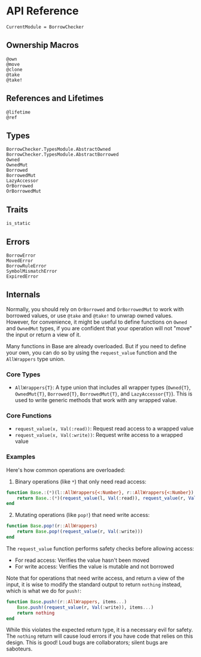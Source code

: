 # API Reference

```@meta
CurrentModule = BorrowChecker
```

## Ownership Macros

```@docs
@own
@move
@clone
@take
@take!
```

## References and Lifetimes

```@docs
@lifetime
@ref
```

## Types

```@docs
BorrowChecker.TypesModule.AbstractOwned
BorrowChecker.TypesModule.AbstractBorrowed
Owned
OwnedMut
Borrowed
BorrowedMut
LazyAccessor
OrBorrowed
OrBorrowedMut
```

## Traits

```@docs
is_static
```

## Errors

```@docs
BorrowError
MovedError
BorrowRuleError
SymbolMismatchError
ExpiredError
```

## Internals

Normally, you should rely on `OrBorrowed` and `OrBorrowedMut` to work with borrowed values, or use `@take` and `@take!` to unwrap owned values. However, for convenience, it might be useful to define functions on `Owned` and `OwnedMut` types, if you are confident that your operation will not "move" the input or return a view of it.

Many functions in Base are already overloaded. But if you need to define your own, you can do so by using the `request_value` function and the `AllWrappers` type union.

### Core Types

- `AllWrappers{T}`: A type union that includes all wrapper types (`Owned{T}`, `OwnedMut{T}`, `Borrowed{T}`, `BorrowedMut{T}`, and `LazyAccessor{T}`). This is used to write generic methods that work with any wrapped value.

### Core Functions

- `request_value(x, Val(:read))`: Request read access to a wrapped value
- `request_value(x, Val(:write))`: Request write access to a wrapped value

### Examples

Here's how common operations are overloaded:

1. Binary operations (like `*`) that only need read access:

```julia
function Base.:(*)(l::AllWrappers{<:Number}, r::AllWrappers{<:Number})
    return Base.:(*)(request_value(l, Val(:read)), request_value(r, Val(:read)))
end
```

2. Mutating operations (like `pop!`) that need write access:

```julia
function Base.pop!(r::AllWrappers)
    return Base.pop!(request_value(r, Val(:write)))
end
```

The `request_value` function performs safety checks before allowing access:
- For read access: Verifies the value hasn't been moved
- For write access: Verifies the value is mutable and not borrowed

Note that for operations that need write access, and return a view of the input, it is wise to modify the standard output to return `nothing` instead, which is what we do for `push!`:

```julia
function Base.push!(r::AllWrappers, items...)
    Base.push!(request_value(r, Val(:write)), items...)
    return nothing
end
```

While this violates the expected return type, it is a necessary evil for safety. The `nothing` return will cause loud errors if you have code that relies on this design. This is good! Loud bugs are collaborators; silent bugs are saboteurs.
